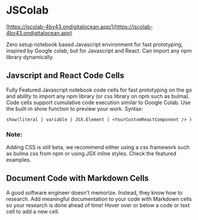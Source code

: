 # JSColab

[https://jscolab-4bv43.ondigitalocean.app/](https://jscolab-4bv43.ondigitalocean.app)

Zero setup notebook based Javascript environment for fast prototyping, inspired by Google colab, but for Javascript and React. Can import any npm library dynamically. 


## Javscript and React Code Cells

Fully Featured Javascript notebook code cells for fast prototyping on the go and ability to import any npm library (or css library on npm such as bulma). Code cells support cumulative code execution similar to Google Colab. Use the built-in show function to preview your work. Syntax:

```show(literal | variable | JSX.Element | <YourCustomReactComponent /> )```

### Note:
Adding CSS is still beta, we recommend either using a css framework such as bulma css from npm or using JSX inline styles. Check the featured examples.

## Document Code with Markdown Cells
A good software engineer doesn't memorize. Instead, they know how to research. Add meaningful documentation to your code with Markdown cells so your research is done ahead of time! Hover over or below a code or text cell to add a new cell.
